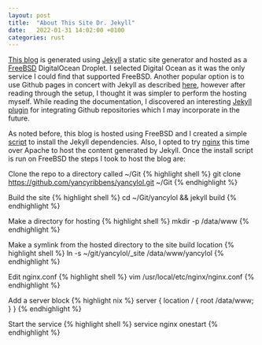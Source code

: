 ```yaml
---
layout: post
title:  "About This Site Dr. Jekyll"
date:   2022-01-31 14:02:00 +0100
categories: rust
---
```


[This blog](https://github.com/yancyribbens/yancylol) is generated using [Jekyll](https://jekyllrb.com/) a static site generator and hosted as a [FreeBSD](https://www.freebsd.org/) DigitalOcean Droplet.  I selected Digital Ocean as it was the only service I could find that supported FreeBSD.  Another popular option is to use Github pages in concert with Jekyll as described [here](https://docs.github.com/en/pages/setting-up-a-github-pages-site-with-jekyll), however after reading through the setup, I thought it was simpler to perform the hosting myself.  While reading the documentation, I discovered an interesting [Jekyll plugin](http://jekyll.github.io/github-metadata/) for integrating Github repositories which I may incorporate in the future.

As noted before, this blog is hosted using FreeBSD and I created a simple [script](https://raw.githubusercontent.com/yancyribbens/jail-scripts/main/install-jekyl.sh) to install the Jekyll dependencies.  Also, I opted to try [nginx](https://nginx.org/en/docs/beginners_guide.html) this time over Apache to host the content generated by Jekyll. Once the install script is run on FreeBSD the steps I took to host the blog are:

Clone the repo to a directory called ~/Git
{% highlight shell %}
git clone https://github.com/yancyribbens/yancylol.git ~/Git
{% endhighlight %}

Build the site
{% highlight shell %}
cd ~/Git/yancylol && jekyll build
{% endhighlight %}

Make a directory for hosting
{% highlight shell %}
mkdir -p /data/www
{% endhighlight %}

Make a symlink from the hosted directory to the site build location
{% highlight shell %}
ln -s ~/git/yancylol/\_site /data/www/yancylol
{% endhighlight %}

Edit nginx.conf
{% highlight shell %}
vim /usr/local/etc/nginx/nginx.conf
{% endhighlight %}

Add a server block
{% highlight nix %}
server {
    location / {
        root /data/www;
    }
}
{% endhighlight %}

Start the service
{% highlight shell %}
service nginx onestart
{% endhighlight %}

